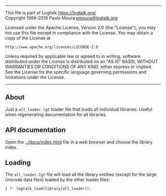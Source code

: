 ________________________________________________________________________

This file is part of Logtalk <https://logtalk.org/>  
Copyright 1998-2019 Paulo Moura <pmoura@logtalk.org>

Licensed under the Apache License, Version 2.0 (the "License");
you may not use this file except in compliance with the License.
You may obtain a copy of the License at

    http://www.apache.org/licenses/LICENSE-2.0

Unless required by applicable law or agreed to in writing, software
distributed under the License is distributed on an "AS IS" BASIS,
WITHOUT WARRANTIES OR CONDITIONS OF ANY KIND, either express or implied.
See the License for the specific language governing permissions and
limitations under the License.
________________________________________________________________________


About
-----

Just a `all_loader.lgt` loader file that loads all individual libraries.
Useful when regenerating documentation for all libraries.


API documentation
-----------------

Open the [../docs/index.html](../docs/index.html) file in a web browser
and choose the library index.


Loading
-------

The `all_loader.lgt` file will load all the library entities (except for
the large Unicode data files) loaded by the other loader files:

	| ?- logtalk_load(library(all_loader)).
